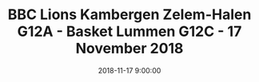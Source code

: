 ---
layout: album
title: BBC Lions Kambergen Zelem-Halen G12A - Basket Lummen G12C - 17 November 2018
description: Competitie wedstrijd tussen Basket Lummen G12 C en BBC Lions Kambergen Zelem-Halen G12A.
date: 2018-11-17 9:00:00
cover: /albums/2018-17-11-BBC-Lions-Kambergen-Zelem-Halen-G12A-Basket-Lummen-G12C/thumbnails/DSC_0071.jpg
pagination: 
  enabled: true
  images: true
  imageLayout: image
  itemsPerPage: 128
---